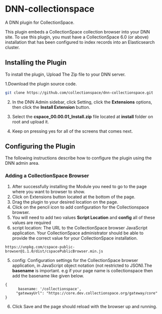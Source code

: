 # DNN-collectionspace

A DNN plugin for CollectionSpace.

This plugin embeds a CollectionSpace collection browser into your DNN site. To use this plugin, you must have a CollectionSpace 6.0 (or above) installation that has been configured to index records into an Elasticsearch cluster.

## Installing the Plugin

To install the plugin, Upload The Zip file to your DNN server.

1.Download the plugin source code.

```bash
git clone https://github.com/collectionspace/dnn-collectionspace.git
```

2. In the DNN Admin sidebar, click Setting, click the **Extensions** options, then click the **Install Extension** button. 

3. Select the **cspace_00.00.01_Install.zip** file located at **install** folder on root and upload it.
4. Keep on pressing yes for all of the screens that comes next.

## Configuring the Plugin

The following instructions describe how to configure the plugin using the DNN admin area.

### Adding a CollectionSpace Browser
1. After successfully installing the Module you need to go to the page where you want to browser to show.
2. Click on Extensions button located at the bottom of the page.
3. Drag the plugin to your desired location on the page.
4. Click on the pencil icon to add configuration for the Collectionspace browser.
3. You will need to add two values **Script Location** and **config** all of these values are required
4. script location: The URL to the CollectionSpace browser JavaScript application. Your CollectionSpace administrator should be able to provide the correct value for your CollectionSpace installation.
```
https://unpkg.com/cspace-public-browser@1.1.0/dist/cspacePublicBrowser.min.js
```
5. config: Configuration settings for the CollectionSpace browser application, in JavaScript object notation (not restricted to JSON).The **basename** is important. e.g if your page name is collectionspace then add the basename like given below.
```
{
      basename: '/collectionspace',
     "gatewayUrl": "https://core.dev.collectionspace.org/gateway/core"
}
```
6. Click Save and the page should reload with the browser up and running.

